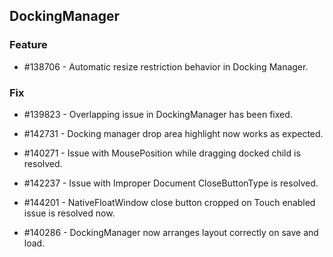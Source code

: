 ## DockingManager

### Feature

* \#138706 - Automatic resize restriction behavior in Docking Manager.

### Fix

* \#139823 - Overlapping issue in DockingManager has been fixed.

* \#142731 - Docking manager drop area highlight now works as expected.

* \#140271 - Issue with MousePosition while dragging docked child is resolved.

* \#142237 - Issue with Improper Document CloseButtonType is resolved.

* \#144201 - NativeFloatWindow close button cropped on Touch enabled issue is resolved now.

* \#140286 - DockingManager now arranges layout correctly on save and load.
